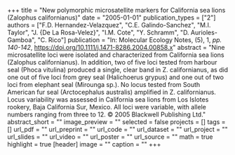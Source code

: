 +++
title = "New polymorphic microsatellite markers for California sea lions (Zalophus californianus)"
date = "2005-01-01"
publication_types = ["2"]
authors = ["F.D. Hernandez-Velazquez", "C.E. Galindo-Sanchez", "M.I. Taylor", "J. {De La Rosa-Velez}", "I.M. Cote", "Y. Schramm", "D. Aurioles-Gamboa", "C. Rico"]
publication = "In: Molecular Ecology Notes, (5), 1, _pp. 140-142_, https://doi.org/10.1111/j.1471-8286.2004.00858.x"
abstract = "Nine microsatellite loci were isolated and characterized from California sea lions (Zalophus californianus). In addition, two of five loci tested from harbour seal (Phoca vitulina) produced a single, clear band in Z. californianus, as did one out of five loci from grey seal (Halichoerus grypus) and one out of two loci from elephant seal (Mirounga sp.). No locus tested from South American fur seal (Arctocephalus australis) amplified in Z. californianus. Locus variability was assessed in California sea lions from Los Islotes rookery, Baja California Sur, Mexico. All loci were variable, with allele numbers ranging from three to 12. © 2005 Blackwell Publishing Ltd."
abstract_short = ""
image_preview = ""
selected = false
projects = []
tags = []
url_pdf = ""
url_preprint = ""
url_code = ""
url_dataset = ""
url_project = ""
url_slides = ""
url_video = ""
url_poster = ""
url_source = ""
math = true
highlight = true
[header]
image = ""
caption = ""
+++
